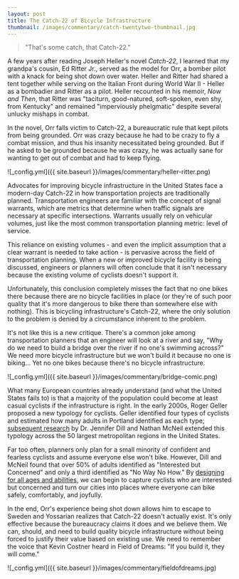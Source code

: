 ```yaml
---
layout: post
title: The Catch-22 of Bicycle Infrastructure
thumbnail: /images/commentary/catch-twentytwo-thumbnail.jpg
---
```


> "That's some catch, that Catch-22."

A few years after reading Joseph Heller's novel *Catch-22*, I learned that my grandpa's cousin, Ed Ritter Jr., served as the model for Orr, a bomber pilot with a knack for being shot down over water. Heller and Ritter had shared a tent together while serving on the Italian Front during World War II - Heller as a bombadier and Ritter as a pilot. Heller recounted in his memoir, *Now and Then*, that Ritter was "taciturn, good-natured, soft-spoken, even shy, from Kentucky" and remained "imperviously phelgmatic" despite several unlucky mishaps in combat.

In the novel, Orr falls victim to Catch-22, a bureaucratic rule that kept pilots from being grounded. Orr was crazy because he had to be crazy to fly a combat mission, and thus his insanity necessitated being grounded. But if he asked to be grounded because he was crazy, he was actually sane for wanting to get out of combat and had to keep flying.

![_config.yml]({{ site.baseurl }}/images/commentary/heller-ritter.png)

Advocates for improving bicycle infrastructure in the United States face a modern-day Catch-22 in how transportation projects are traditionally planned. Transportation engineers are familiar with the concept of signal warrants, which are metrics that determine when traffic signals are necessary at specific intersections. Warrants usually rely on vehicular volumes, just like the most common transportation planning metric: level of service.

This reliance on existing volumes - and even the implicit assumption that a clear warrant is needed to take action - is pervasive across the field of transportation planning. When a new or improved bicycle facility is being discussed, engineers or planners will often conclude that it isn't necessary because the existing volume of cyclists doesn't support it. 

Unfortunately, this conclusion completely misses the fact that no one bikes there because there are no bicycle facilities in place (or they're of such poor quality that it's more dangerous to bike there than somewhere else with nothing). This is bicycling infrastructure's Catch-22, where the only solution to the problem is denied by a circumstance inherent to the problem. 

It's not like this is a new critique. There's a common joke among transportation planners that an engineer will look at a river and say, "Why do we need to build a bridge over the river if no one's swimming across?" We need more bicycle infrastructure but we won't build it because no one is biking... Yet no one bikes because there's no bicycle infrastructure.

![_config.yml]({{ site.baseurl }}/images/commentary/bridge-comic.png)

What many European countries already understand (and what the United States fails to) is that a majority of the population could become at least casual cyclists if the infrastructure is right. In the early 2000s, Roger Geller proposed a new typology for cyclists. Geller identified four types of cyclists and estimated how many adults in Portland identified as each type; [subsequent research](https://jenniferdill.net/types-of-cyclists/) by Dr. Jennifer Dill and Nathan McNeil extended this typology across the 50 largest metropolitan regions in the United States. 

Far too often, planners only plan for a small minority of confident and fearless cyclists and assume everyone else won't bike. However, Dill and McNeil found that over 50% of adults identified as "Interested but Concerned" and only a third identified as "No Way No How." By [designing for all ages and abilities](https://nacto.org/wp-content/uploads/2017/12/NACTO_Designing-for-All-Ages-Abilities.pdf), we can begin to capture cyclists who are interested but concerned and turn our cities into places where everyone can bike safely, comfortably, and joyfully.

In the end, Orr's experience being shot down allows him to escape to Sweden and Yossarian realizes that Catch-22 doesn't actually exist. It's only effective because the bureaucracy claims it does and we believe them. We can, should, and need to build quality bicycle infrastructure without being forced to justify their value based on existing use. We need to remember the voice that Kevin Costner heard in Field of Dreams: "If you build it, they will come."

![_config.yml]({{ site.baseurl }}/images/commentary/fieldofdreams.jpg)